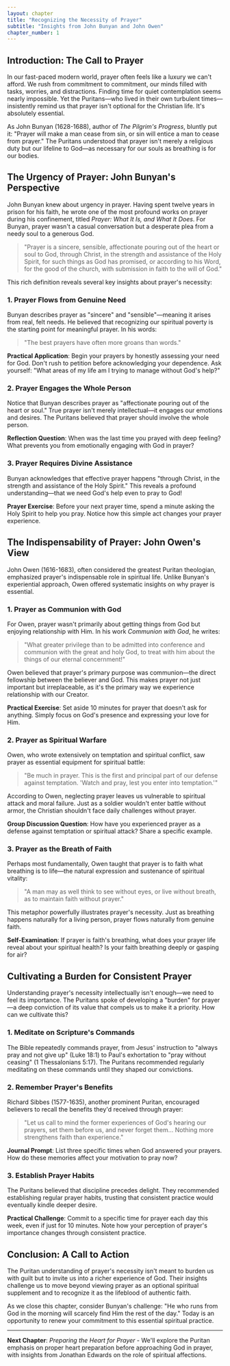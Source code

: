 ```yaml
---
layout: chapter
title: "Recognizing the Necessity of Prayer"
subtitle: "Insights from John Bunyan and John Owen"
chapter_number: 1
---
```


## Introduction: The Call to Prayer

In our fast-paced modern world, prayer often feels like a luxury we can't afford. We rush from commitment to commitment, our minds filled with tasks, worries, and distractions. Finding time for quiet contemplation seems nearly impossible. Yet the Puritans—who lived in their own turbulent times—insistently remind us that prayer isn't optional for the Christian life. It's absolutely essential.

As John Bunyan (1628-1688), author of *The Pilgrim's Progress*, bluntly put it: "Prayer will make a man cease from sin, or sin will entice a man to cease from prayer." The Puritans understood that prayer isn't merely a religious duty but our lifeline to God—as necessary for our souls as breathing is for our bodies.

## The Urgency of Prayer: John Bunyan's Perspective

John Bunyan knew about urgency in prayer. Having spent twelve years in prison for his faith, he wrote one of the most profound works on prayer during his confinement, titled *Prayer: What It Is, and What It Does*. For Bunyan, prayer wasn't a casual conversation but a desperate plea from a needy soul to a generous God.

> "Prayer is a sincere, sensible, affectionate pouring out of the heart or soul to God, through Christ, in the strength and assistance of the Holy Spirit, for such things as God has promised, or according to his Word, for the good of the church, with submission in faith to the will of God."

This rich definition reveals several key insights about prayer's necessity:

### 1. Prayer Flows from Genuine Need

Bunyan describes prayer as "sincere" and "sensible"—meaning it arises from real, felt needs. He believed that recognizing our spiritual poverty is the starting point for meaningful prayer. In his words:

> "The best prayers have often more groans than words."

**Practical Application**: Begin your prayers by honestly assessing your need for God. Don't rush to petition before acknowledging your dependence. Ask yourself: "What areas of my life am I trying to manage without God's help?"

### 2. Prayer Engages the Whole Person

Notice that Bunyan describes prayer as "affectionate pouring out of the heart or soul." True prayer isn't merely intellectual—it engages our emotions and desires. The Puritans believed that prayer should involve the whole person.

**Reflection Question**: When was the last time you prayed with deep feeling? What prevents you from emotionally engaging with God in prayer?

### 3. Prayer Requires Divine Assistance

Bunyan acknowledges that effective prayer happens "through Christ, in the strength and assistance of the Holy Spirit." This reveals a profound understanding—that we need God's help even to pray to God!

**Prayer Exercise**: Before your next prayer time, spend a minute asking the Holy Spirit to help you pray. Notice how this simple act changes your prayer experience.

## The Indispensability of Prayer: John Owen's View

John Owen (1616-1683), often considered the greatest Puritan theologian, emphasized prayer's indispensable role in spiritual life. Unlike Bunyan's experiential approach, Owen offered systematic insights on why prayer is essential.

### 1. Prayer as Communion with God

For Owen, prayer wasn't primarily about getting things from God but enjoying relationship with Him. In his work *Communion with God*, he writes:

> "What greater privilege than to be admitted into conference and communion with the great and holy God, to treat with him about the things of our eternal concernment!"

Owen believed that prayer's primary purpose was communion—the direct fellowship between the believer and God. This makes prayer not just important but irreplaceable, as it's the primary way we experience relationship with our Creator.

**Practical Exercise**: Set aside 10 minutes for prayer that doesn't ask for anything. Simply focus on God's presence and expressing your love for Him.

### 2. Prayer as Spiritual Warfare

Owen, who wrote extensively on temptation and spiritual conflict, saw prayer as essential equipment for spiritual battle:

> "Be much in prayer. This is the first and principal part of our defense against temptation. 'Watch and pray, lest you enter into temptation.'"

According to Owen, neglecting prayer leaves us vulnerable to spiritual attack and moral failure. Just as a soldier wouldn't enter battle without armor, the Christian shouldn't face daily challenges without prayer.

**Group Discussion Question**: How have you experienced prayer as a defense against temptation or spiritual attack? Share a specific example.

### 3. Prayer as the Breath of Faith

Perhaps most fundamentally, Owen taught that prayer is to faith what breathing is to life—the natural expression and sustenance of spiritual vitality:

> "A man may as well think to see without eyes, or live without breath, as to maintain faith without prayer."

This metaphor powerfully illustrates prayer's necessity. Just as breathing happens naturally for a living person, prayer flows naturally from genuine faith.

**Self-Examination**: If prayer is faith's breathing, what does your prayer life reveal about your spiritual health? Is your faith breathing deeply or gasping for air?

## Cultivating a Burden for Consistent Prayer

Understanding prayer's necessity intellectually isn't enough—we need to feel its importance. The Puritans spoke of developing a "burden" for prayer—a deep conviction of its value that compels us to make it a priority. How can we cultivate this?

### 1. Meditate on Scripture's Commands

The Bible repeatedly commands prayer, from Jesus' instruction to "always pray and not give up" (Luke 18:1) to Paul's exhortation to "pray without ceasing" (1 Thessalonians 5:17). The Puritans recommended regularly meditating on these commands until they shaped our convictions.

### 2. Remember Prayer's Benefits

Richard Sibbes (1577-1635), another prominent Puritan, encouraged believers to recall the benefits they'd received through prayer:

> "Let us call to mind the former experiences of God's hearing our prayers, set them before us, and never forget them... Nothing more strengthens faith than experience."

**Journal Prompt**: List three specific times when God answered your prayers. How do these memories affect your motivation to pray now?

### 3. Establish Prayer Habits

The Puritans believed that discipline precedes delight. They recommended establishing regular prayer habits, trusting that consistent practice would eventually kindle deeper desire.

**Practical Challenge**: Commit to a specific time for prayer each day this week, even if just for 10 minutes. Note how your perception of prayer's importance changes through consistent practice.

## Conclusion: A Call to Action

The Puritan understanding of prayer's necessity isn't meant to burden us with guilt but to invite us into a richer experience of God. Their insights challenge us to move beyond viewing prayer as an optional spiritual supplement and to recognize it as the lifeblood of authentic faith.

As we close this chapter, consider Bunyan's challenge: "He who runs from God in the morning will scarcely find Him the rest of the day." Today is an opportunity to renew your commitment to this essential spiritual practice.

---

**Next Chapter**: *Preparing the Heart for Prayer* - We'll explore the Puritan emphasis on proper heart preparation before approaching God in prayer, with insights from Jonathan Edwards on the role of spiritual affections. 